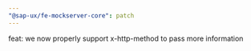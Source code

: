 ```yaml
---
"@sap-ux/fe-mockserver-core": patch
---
```


feat: we now properly support x-http-method to pass more information
